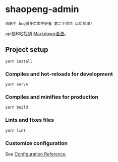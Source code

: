 # shaopeng-admin
```
纯新手 bug很多页面不好看 第二个项目 以后加油!
```
api是B站找到  [Markdown语法](https://markdown.com.cn)。

## Project setup
```
yarn install
```

### Compiles and hot-reloads for development
```
yarn serve
```

### Compiles and minifies for production
```
yarn build
```

### Lints and fixes files
```
yarn lint
```

### Customize configuration
See [Configuration Reference](https://cli.vuejs.org/config/).

